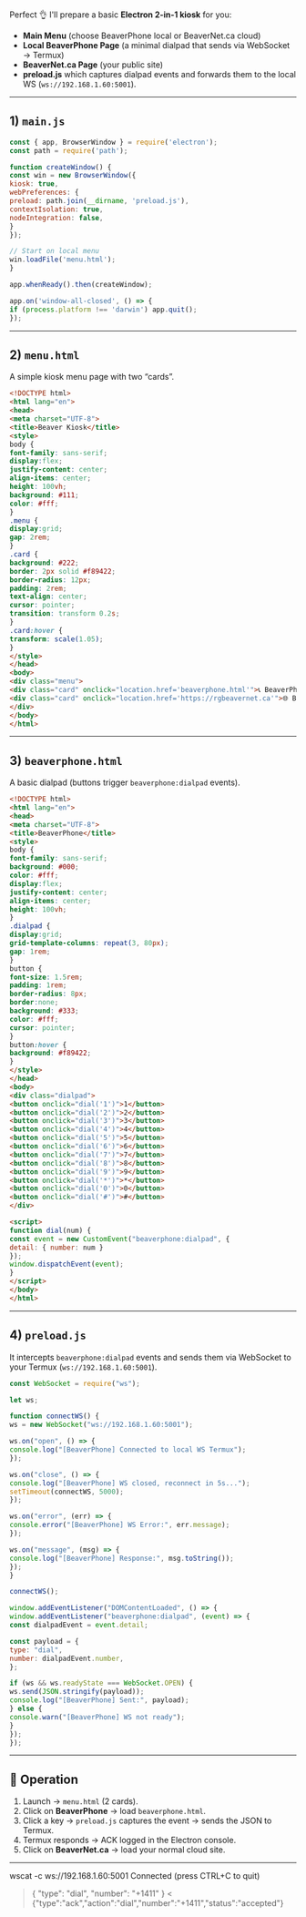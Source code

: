 Perfect 👌 I'll prepare a basic **Electron 2-in-1 kiosk** for you:

* **Main Menu** (choose BeaverPhone local or BeaverNet.ca cloud)
* **Local BeaverPhone Page** (a minimal dialpad that sends via WebSocket → Termux)
* **BeaverNet.ca Page** (your public site)
* **preload.js** which captures dialpad events and forwards them to the local WS (`ws://192.168.1.60:5001`).

---

## 1) `main.js`

```js
const { app, BrowserWindow } = require('electron');
const path = require('path');

function createWindow() { 
const win = new BrowserWindow({ 
kiosk: true, 
webPreferences: { 
preload: path.join(__dirname, 'preload.js'), 
contextIsolation: true, 
nodeIntegration: false, 
} 
}); 

// Start on local menu 
win.loadFile('menu.html');
}

app.whenReady().then(createWindow);

app.on('window-all-closed', () => { 
if (process.platform !== 'darwin') app.quit();
});
```

---

## 2) `menu.html`

A simple kiosk menu page with two “cards”.

```html
<!DOCTYPE html>
<html lang="en">
<head> 
<meta charset="UTF-8"> 
<title>Beaver Kiosk</title> 
<style> 
body { 
font-family: sans-serif; 
display:flex; 
justify-content: center; 
align-items: center; 
height: 100vh; 
background: #111; 
color: #fff; 
} 
.menu { 
display:grid; 
gap: 2rem; 
} 
.card { 
background: #222; 
border: 2px solid #f89422; 
border-radius: 12px; 
padding: 2rem; 
text-align: center; 
cursor: pointer; 
transition: transform 0.2s; 
} 
.card:hover { 
transform: scale(1.05); 
} 
</style>
</head>
<body> 
<div class="menu"> 
<div class="card" onclick="location.href='beaverphone.html'">📞 BeaverPhone (local)</div> 
<div class="card" onclick="location.href='https://rgbeavernet.ca'">🌐 BeaverNet.ca (cloud)</div> 
</div>
</body>
</html>
```

---

## 3) `beaverphone.html`

A basic dialpad (buttons trigger `beaverphone:dialpad` events).

```html
<!DOCTYPE html>
<html lang="en">
<head> 
<meta charset="UTF-8"> 
<title>BeaverPhone</title> 
<style> 
body { 
font-family: sans-serif; 
background: #000; 
color: #fff; 
display:flex; 
justify-content: center; 
align-items: center; 
height: 100vh; 
} 
.dialpad { 
display:grid; 
grid-template-columns: repeat(3, 80px); 
gap: 1rem; 
} 
button { 
font-size: 1.5rem; 
padding: 1rem; 
border-radius: 8px; 
border:none; 
background: #333; 
color: #fff; 
cursor: pointer; 
} 
button:hover { 
background: #f89422; 
} 
</style>
</head>
<body> 
<div class="dialpad"> 
<button onclick="dial('1')">1</button> 
<button onclick="dial('2')">2</button> 
<button onclick="dial('3')">3</button> 
<button onclick="dial('4')">4</button> 
<button onclick="dial('5')">5</button> 
<button onclick="dial('6')">6</button> 
<button onclick="dial('7')">7</button> 
<button onclick="dial('8')">8</button> 
<button onclick="dial('9')">9</button> 
<button onclick="dial('*')">*</button> 
<button onclick="dial('0')">0</button> 
<button onclick="dial('#')">#</button> 
</div> 

<script> 
function dial(num) { 
const event = new CustomEvent("beaverphone:dialpad", { 
detail: { number: num } 
}); 
window.dispatchEvent(event); 
} 
</script>
</body>
</html>
```

---

## 4) `preload.js`

It intercepts `beaverphone:dialpad` events and sends them via WebSocket to your Termux (`ws://192.168.1.60:5001`).

```js
const WebSocket = require("ws");

let ws;

function connectWS() { 
ws = new WebSocket("ws://192.168.1.60:5001"); 

ws.on("open", () => { 
console.log("[BeaverPhone] Connected to local WS Termux"); 
}); 

ws.on("close", () => { 
console.log("[BeaverPhone] WS closed, reconnect in 5s..."); 
setTimeout(connectWS, 5000); 
}); 

ws.on("error", (err) => { 
console.error("[BeaverPhone] WS Error:", err.message); 
}); 

ws.on("message", (msg) => { 
console.log("[BeaverPhone] Response:", msg.toString()); 
});
}

connectWS();

window.addEventListener("DOMContentLoaded", () => { 
window.addEventListener("beaverphone:dialpad", (event) => { 
const dialpadEvent = event.detail; 

const payload = { 
type: "dial", 
number: dialpadEvent.number, 
}; 

if (ws && ws.readyState === WebSocket.OPEN) { 
ws.send(JSON.stringify(payload)); 
console.log("[BeaverPhone] Sent:", payload); 
} else { 
console.warn("[BeaverPhone] WS not ready"); 
} 
});
});
```

---

## 🔄 Operation

1. Launch → `menu.html` (2 cards).
2. Click on **BeaverPhone** → load `beaverphone.html`.
3. Click a key → `preload.js` captures the event → sends the JSON to Termux.
4. Termux responds → ACK logged in the Electron console.
5. Click on **BeaverNet.ca** → load your normal cloud site.

---
 wscat -c ws://192.168.1.60:5001
Connected (press CTRL+C to quit)
> { "type": "dial", "number": "+1411" }
< {"type":"ack","action":"dial","number":"+1411","status":"accepted"}
